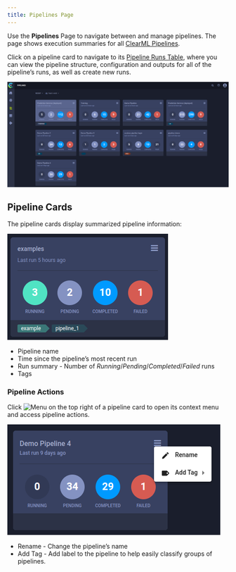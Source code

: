 ```yaml
---
title: Pipelines Page
---
```


Use the **Pipelines** Page to navigate between and manage pipelines. The page shows execution summaries for all 
[ClearML Pipelines](../../fundamentals/pipelines.md).

Click on a pipeline card to navigate to its [Pipeline Runs Table](webapp_pipeline_table.md), where you can view the 
pipeline structure, configuration and outputs for all of the pipeline’s runs, as well as create new runs.

![Pipelines page](../../img/webapp_pipeline_table.png)


## Pipeline Cards

The pipeline cards display summarized pipeline information:  

![Project card](../../img/webapp_pipeline_card.png)

* Pipeline name
* Time since the pipeline’s most recent run
* Run summary - Number of *Running*/*Pending*/*Completed*/*Failed* runs
* Tags 


### Pipeline Actions

Click <img src="/docs/latest/icons/ico-bars-menu.svg" alt="Menu" className="icon size-md space-sm" /> on the top right
of a pipeline card to open its context menu and access pipeline actions.  

![Project context menu](../../img/webapp_pipeline_context_menu.png)

* Rename - Change the pipeline’s name
* Add Tag - Add label to the pipeline to help easily classify groups of pipelines.
